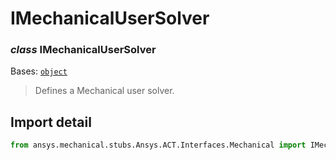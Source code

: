 # IMechanicalUserSolver

### *class* IMechanicalUserSolver

Bases: [`object`](https://docs.python.org/3/library/functions.html#object)

> Defines a Mechanical user solver.

> <!-- !! processed by numpydoc !! -->

## Import detail

```python
from ansys.mechanical.stubs.Ansys.ACT.Interfaces.Mechanical import IMechanicalUserSolver
```

